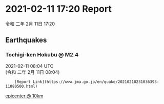 # 2021-02-11 17:20 Report
令和 二年 2月 11日 17:20

## Earthquakes
### Tochigi-ken Hokubu @ M2.4
2021-02-11 08:04 UTC  
        (令和 二年 2月 11日 08:04)
  
        [Report Link](https://www.jma.go.jp/en/quake/20210210231036393-11080500.html)  
[epicenter @ 10km](https://www.google.com/maps/place/36°36'00%22+139°24'00%22/@36.6,139.4,17z/data=!3m1!4b1!4m5!3m4!1s0x0:0x0!8m2!3d36.6!4d139.4)